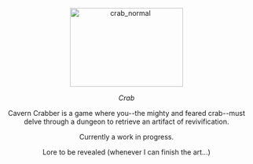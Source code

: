 <p align="center"><img width="230" height="160" alt="crab_normal" src="https://github.com/user-attachments/assets/e566f7fe-2341-49dd-bd0c-1bdd17345a8a" /> </p>

$$Crab$$
<p align="center">Cavern Crabber is a game where you--the mighty and feared crab--must delve through a dungeon to retrieve an artifact of revivification.</p>
<p align="center">Currently a work in progress.</p>
<p align="center">Lore to be revealed (whenever I can finish the art...)</p>
